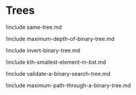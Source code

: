 # Trees

!include same-tree.md

!include maximum-depth-of-binary-tree.md

!include invert-binary-tree.md

!include kth-smallest-element-in-bst.md

!include validate-a-binary-search-tree.md

!include maximum-path-through-a-binary-tree.md

